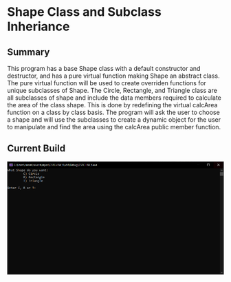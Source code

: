 # Shape Class and Subclass Inheriance
## Summary
This program has a base Shape class with a default constructor and destructor, and has a pure virtual function making Shape an abstract class. 
The pure virtual function will be used to create overriden functions for unique subclasses of Shape. The Circle, Rectangle, and Triangle class are all
subclasses of shape and include the data members required to calculate the area of the class shape. This is done by redefining the virtual calcArea function 
on a class by class basis. The program will ask the user to choose a shape and will use the subclasses to create a dynamic object for the user to manipulate and 
find the area using the calcArea public member function.

## Current Build
![Current Build Image](images/CurrentBuild.PNG)
